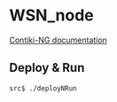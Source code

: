 # WSN_node

[Contiki-NG documentation](https://docs.contiki-ng.org/en/develop/_api/)

## Deploy & Run

```bash
src$ ./deployNRun
```
